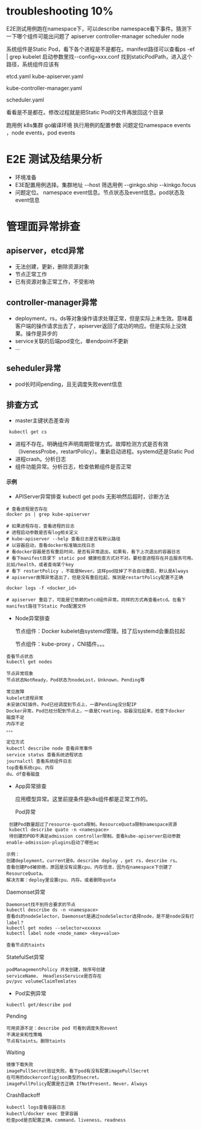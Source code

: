 # troubleshooting 10%

E2E测试用例跑在namespace下，可以describe namespace看下事件。猜测下一下哪个组件可能出问题了
apiserver
controller-manager
scheduler
node

系统组件是Static Pod，看下各个进程是不是都在。manifest路径可以查看ps -ef | grep kubelet 启动参数里找--config=xxx.conf
找到staticPodPath，进入这个路径，系统组件应该有 

etcd.yaml
kube-apiserver.yaml

kube-controller-manager.yaml

scheduler.yaml

看看是不是都在。修改过程就是把Static Pod的文件再放回这个目录

跑用例 
k8s集群
go编译环境
执行用例的配置参数
问题定位namespace events ，node events，pod events


# E2E 测试及结果分析
- 环境准备
- E3E配置用例选择。集群地址 --host 筛选用例 --ginkgo.ship --kinkgo.focus
- 问题定位。 namespace  event信息。节点状态及event信息。pod状态及event信息

# 管理面异常排查

## apiserver，etcd异常
- 无法创建，更新，删除资源对象
- 节点正常工作
- 已有资源对象正常工作，不受影响

## controller-manager异常
- deployment，rs，ds等对象操作请求处理正常，但是实际上未生效。意味着客户端的操作请求出去了，apiserver返回了成功的响应。但是实际上没效果。操作是异步的
- service关联的后端pod变化，单endpoint不更新
- ...

## seheduler异常
- pod长时间pending，且无调度失败event信息

## 排查方式

- master主键状态差查询
```
 kubectl get cs
```

- 进程不存在。明确组件声明周期管理方式。故障检测方式是否有效（livenessProbe，restartPolicy）。重新启动进程。systemd还是Static Pod
- 进程crash。分析日志
- 组件功能异常。分析日志，检查依赖组件是否正常

#### 示例

- APIServer异常排查
  kubectl get pods 无影响然后超时，诊断方法
```
# 查看进程是否存在
docker ps | grep kube-apiserver

# 如果进程存在，查看进程的日志
# 进程启动参数是否有log相关定义
# kube-apiserver --help 查看日志是否有默认路径
# 以容器启动，查看docker标准输出找日志
# 看docker容器是否有重启时间，是否有异常退出，如果有，看下上次退出的容器日志
# 看下manifest目录下 static pod 健康检查方式对不对。要检查进程存在并且服务可用。比如/health，或者查询某个key
# 看下 restartPolicy ，不能是Never。这样pod挂掉了不会自动重启，默认是Always
# apiserver故障异常退出了，但是没有重启拉起，推测是restartPolicy配置不正确

docker logs -f <docker_id>

# apiserver 重启了，可能是它依赖的etcd组件异常。同样的方式再查看etcd。在看下manifest路径下Static Pod配置文件

```

- Node异常排查

  节点组件：Docker kubelet由systemd管理。挂了后systemd会重启拉起
  
  节点组件：kube-proxy ，CNI插件。。。

```
查看节点状态
kubectl get nodes

节点异常现象
节点状态NotReady，Pod状态为nodeLost，Unknown，Pending等

常见故障
kubelet进程异常
未安装CNI插件。Pod已经调度到节点上，一直Pending没分配IP
Docker异常。Pod已经分配到节点上，一直是Creating，容器没拉起来，检查下docker
磁盘不足
内存不足
。。。

定位方式
kubectl describe node 查看异常事件
service status 查看系统进程状态
journalctl 查看系统组件日志
top查看系统cpu、内存
du、df查看磁盘

```

- App异常排查


  应用模型异常。这里前提条件是k8s组件都是正常工作的。
  
  Pod异常 
```
 创建Pod数量超过了resource-quota限制。ResourceQuota限制namespace资源
 kubectl describe quato -n <namespace>
 待创建的POD不满足admission controller限制。查看kube-apiserver启动参数 enable-admission-plugins启动了哪些ac
 
示例：
创建deployment。current是0。describe deploy ，get rs，describe rs。
查看创建Pod被拒绝，原因是没有设置cpu，内存信息，因为在namespace下创建了ResourceQuota。
解决方案：deploy里设置cpu、内存。或者删除quota
```
  
  Daemonset异常
```
Daemonset找不到符合要求的节点
kubectl describe ds -n <namespace>
查看ds的nodeSelector。Daemonset是通过nodeSelector选择node，是不是node没有打label？
kubectl get nodes --selector=xxxxxx
kubectl label node <node_name> <key=value>

查看节点的taints
```
 
  StatefulSet异常
```
podManagementPolicy 并发创建，按序号创建
serviceName， HeadlessService是否存在
pv/pvc volumeClaimTemlates
```
 




-  Pod实例异常
```
kubectl get/describe pod
```

Pending
```
可用资源不足：describe pod 可看到调度失败event
不满足亲和性策略
节点有taints。删除taints

```
Waiting
```
镜像下载失败
imagePullSecret验证失败。看下pod有没有配置imagePullSecret
在可用的dockerconfigjson类型的secret。
imagePullPolicy配置是否正确 IfNotPresent，Never，Always
```

CrashBackoff

```
kubectl logs查看容器日志
kubectl/docker exec 登录容器
检查pod是否配置正确，command，liveness，readness

```














